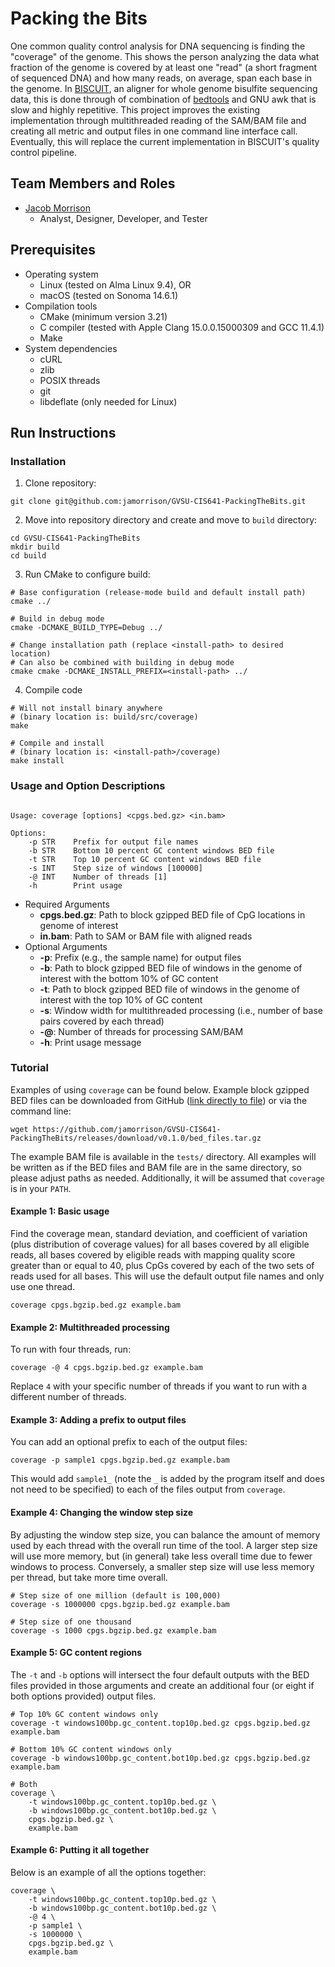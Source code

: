 # Packing the Bits

One common quality control analysis for DNA sequencing is finding the "coverage" of the genome. This shows the person
analyzing the data what fraction of the genome is covered by at least one "read" (a short fragment of sequenced DNA) and
how many reads, on average, span each base in the genome. In [BISCUIT](https://github.com/huishenlab/biscuit), an
aligner for whole genome bisulfite sequencing data, this is done through of combination of
[bedtools](https://github.com/arq5x/bedtools2) and GNU awk that is slow and highly repetitive. This project improves the
existing implementation through multithreaded reading of the SAM/BAM file and creating all metric and output files in
one command line interface call. Eventually, this will replace the current implementation in BISCUIT's quality control
pipeline.

## Team Members and Roles

* [Jacob Morrison](https://github.com/jamorrison/CIS641-HW2-Morrison)
  * Analyst, Designer, Developer, and Tester

## Prerequisites

* Operating system
  * Linux (tested on Alma Linux 9.4), OR
  * macOS (tested on Sonoma 14.6.1)
* Compilation tools
  * CMake (minimum version 3.21)
  * C compiler (tested with Apple Clang 15.0.0.15000309 and GCC 11.4.1)
  * Make
* System dependencies
  * cURL
  * zlib
  * POSIX threads
  * git
  * libdeflate (only needed for Linux)

## Run Instructions

### Installation

1. Clone repository:
```
git clone git@github.com:jamorrison/GVSU-CIS641-PackingTheBits.git
```
2. Move into repository directory and create and move to `build` directory:
```
cd GVSU-CIS641-PackingTheBits
mkdir build
cd build
```
3. Run CMake to configure build:
```
# Base configuration (release-mode build and default install path)
cmake ../

# Build in debug mode
cmake -DCMAKE_BUILD_TYPE=Debug ../

# Change installation path (replace <install-path> to desired location)
# Can also be combined with building in debug mode
cmake cmake -DCMAKE_INSTALL_PREFIX=<install-path> ../
```
4. Compile code
```
# Will not install binary anywhere
# (binary location is: build/src/coverage)
make

# Compile and install
# (binary location is: <install-path>/coverage)
make install
```

### Usage and Option Descriptions

```

Usage: coverage [options] <cpgs.bed.gz> <in.bam>

Options:
    -p STR    Prefix for output file names
    -b STR    Bottom 10 percent GC content windows BED file
    -t STR    Top 10 percent GC content windows BED file
    -s INT    Step size of windows [100000]
    -@ INT    Number of threads [1]
    -h        Print usage

```

* Required Arguments
  * __cpgs.bed.gz__: Path to block gzipped BED file of CpG locations in genome of interest
  * __in.bam__: Path to SAM or BAM file with aligned reads
* Optional Arguments
  * __-p__: Prefix (e.g., the sample name) for output files
  * __-b__: Path to block gzipped BED file of windows in the genome of interest with the bottom 10% of GC content
  * __-t__: Path to block gzipped BED file of windows in the genome of interest with the top 10% of GC content
  * __-s__: Window width for multithreaded processing (i.e., number of base pairs covered by each thread)
  * __-@__: Number of threads for processing SAM/BAM
  * __-h__: Print usage message

### Tutorial

Examples of using `coverage` can be found below. Example block gzipped BED files can be downloaded from GitHub
([link directly to file](https://github.com/jamorrison/GVSU-CIS641-PackingTheBits/releases/download/v0.1.0/bed_files.tar.gz))
or via the command line:
```
wget https://github.com/jamorrison/GVSU-CIS641-PackingTheBits/releases/download/v0.1.0/bed_files.tar.gz
```
The example BAM file is available in the `tests/` directory. All examples will be written as if the BED files and BAM
file are in the same directory, so please adjust paths as needed. Additionally, it will be assumed that `coverage` is in
your `PATH`.

#### Example 1: Basic usage

Find the coverage mean, standard deviation, and coefficient of variation (plus distribution of coverage values) for all
bases covered by all eligible reads, all bases covered by eligible reads with mapping quality score greater than or
equal to 40, plus CpGs covered by each of the two sets of reads used for all bases. This will use the default output
file names and only use one thread.
```
coverage cpgs.bgzip.bed.gz example.bam
```

#### Example 2: Multithreaded processing

To run with four threads, run:
```
coverage -@ 4 cpgs.bgzip.bed.gz example.bam
```
Replace `4` with your specific number of threads if you want to run with a different number of threads.

#### Example 3: Adding a prefix to output files

You can add an optional prefix to each of the output files:
```
coverage -p sample1 cpgs.bgzip.bed.gz example.bam
```
This would add `sample1_` (note the `_` is added by the program itself and does not need to be specified) to each of the
files output from `coverage`.

#### Example 4: Changing the window step size

By adjusting the window step size, you can balance the amount of memory used by each thread with the overall run time of
the tool. A larger step size will use more memory, but (in general) take less overall time due to fewer windows to
process. Conversely, a smaller step size will use less memory per thread, but take more time overall.
```
# Step size of one million (default is 100,000)
coverage -s 1000000 cpgs.bgzip.bed.gz example.bam

# Step size of one thousand
coverage -s 1000 cpgs.bgzip.bed.gz example.bam
```

#### Example 5: GC content regions

The `-t` and `-b` options will intersect the four default outputs with the BED files provided in those arguments and
create an additional four (or eight if both options provided) output files.
```
# Top 10% GC content windows only
coverage -t windows100bp.gc_content.top10p.bed.gz cpgs.bgzip.bed.gz example.bam

# Bottom 10% GC content windows only
coverage -b windows100bp.gc_content.bot10p.bed.gz cpgs.bgzip.bed.gz example.bam

# Both
coverage \
    -t windows100bp.gc_content.top10p.bed.gz \
    -b windows100bp.gc_content.bot10p.bed.gz \
    cpgs.bgzip.bed.gz \
    example.bam
```

#### Example 6: Putting it all together

Below is an example of all the options together:
```
coverage \
    -t windows100bp.gc_content.top10p.bed.gz \
    -b windows100bp.gc_content.bot10p.bed.gz \
    -@ 4 \
    -p sample1 \
    -s 1000000 \
    cpgs.bgzip.bed.gz \
    example.bam
```
